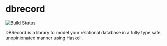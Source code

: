 # dbrecord

[![Build Status](https://travis-ci.org/byteally/dbrecord.svg?branch=master)](https://travis-ci.org/byteally/dbrecord)

DBRecord is a library to model your relational database in a fully type safe, unopinionated manner using Haskell.
